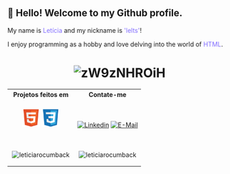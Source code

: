 <!--
**leticiarocumback/leticiarocumback** is a ✨ _special_ ✨ repository because its `README.md` (this file) appears on your GitHub profile.

Here are some ideas to get you started:

- 🔭 I’m currently working on ...
- 🌱 I’m currently learning ...
- 👯 I’m looking to collaborate on ...
- 🤔 I’m looking for help with ...
- 💬 Ask me about ...
- 📫 How to reach me: ...
- 😄 Pronouns: ...
- ⚡ Fun fact: ...
-->
## 👋 Hello! Welcome to my Github profile.

My name is <span style="color: #836FFF;">Letícia</span> and my nickname is <span style="color: #836FFF;">'lelts'</span>! 

I enjoy programming as a hobby and love delving into the world of <span style="color: #836FFF;">HTML</span>.

<h1 align="center"> 
<img src="https://www.stokimg.com/ib/zW9zNHROiH.png" alt="zW9zNHROiH" width="300">
    </h1>

<tr>
  <table width="100%">
  <tr>
  <th>Projetos feitos em</th>
  <th>Contate-me</th>
  </tr>
  <tr>
  <td width="50%">

 <p align = "center">
  <img align="center" alt="Gio-HTML" height="40" width="40" src="https://raw.githubusercontent.com/devicons/devicon/master/icons/html5/html5-original.svg">
  <img align="center" alt="Gio-CSS" height="40" width="40" src="https://raw.githubusercontent.com/devicons/devicon/master/icons/css3/css3-original.svg">
 </p>

  </td>
  <td width="50%">

<br><p align="center">
[![Linkedin](https://img.shields.io/badge/-LinkedIn-%230077B5?style=for-the-badge&logo=linkedin&logoColor=white)](https://www.linkedin.com/in/letícia-rocumback/)
[![E-Mail](https://img.shields.io/badge/Microsoft_Outlook-0078D4?style=for-the-badge&logo=microsoft-outlook&logoColor=white)](mailto:rocumback19@hotmail.com)

</p>
  </td>
  <tr>
  <td width = "50%">
  <br>
  <p align = "center"><img src="https://github-readme-stats.vercel.app/api/top-langs/?username=leticiarocumback&layout=compact&langs_count=7&theme=midnight-purple" alt="leticiarocumback" /></p>
  </td>
  <td width = "50%">
  <br>
  <p align = "center"><img src="https://github-readme-stats.vercel.app/api?username=leticiarocumback&show_icons=true&theme=midnight-purple&include_all_commits=true&count_private=true" alt="leticiarocumback" /></p>
  </td>
  </table>

[//]: <> (The `&nbsp;` is to have Aphelion take up more space)
